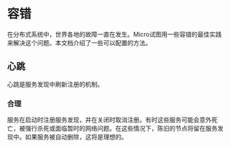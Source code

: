 # 容错
在分布式系统中，世界各地的故障一直在发生。Micro试图用一些容错的最佳实践来解决这个问题。本文档介绍了一些可以配置的方法。

## 心跳
心跳是服务发现中刷新注册的机制。

### 合理
服务在启动时注册服务发现，并在关闭时取消注册。有时这些服务可能会意外死亡，被强行杀死或面临暂时的网络问题。在这些情况下，陈旧的节点将留在服务发现中。如果服务被自动删除，这将是理想的。

